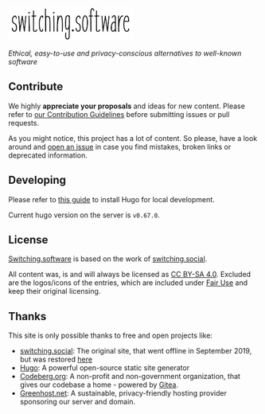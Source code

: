 ![switching.social](static/images/switchingsoftware_small.jpg)

_Ethical, easy-to-use and privacy-conscious alternatives to well-known software_

## Contribute

We highly **appreciate your proposals** and ideas for new content. Please refer to [our Contribution Guidelines](https://codeberg.org/swiso-en/website/src/branch/develop/CONTRIBUTING.md) before submitting issues or pull requests.

As you might notice, this project has a lot of content. So please, have a look around and [open an issue](https://codeberg.org/swiso-en/website/issues/new) in case you find mistakes, broken links or deprecated information.

## Developing

Please refer to [this guide](https://gohugo.io/getting-started/installing/) to install Hugo for local development.

Current hugo version on the server is `v0.67.0`.

## License

[Switching.software](https://switching.software) is based on the work of [switching.social](https://web.archive.org/web/20190915101437/https://switching.social/).

All content was, is and will always be licensed as [CC BY-SA 4.0](https://creativecommons.org/licenses/by-sa/4.0/). Excluded are the logos/icons of the entries, which are included under [Fair Use](https://en.wikipedia.org/wiki/Fair_use) and keep their original licensing.

## Thanks

This site is only possible thanks to free and open projects like:

- [switching.social](https://web.archive.org/web/20190915101437/https://switching.social/): The original site, that went offline in September 2019, but was restored [here](https://codeberg.org/swiso-en/archive)
- [Hugo](https://gohugo.io/): A powerful open-source static site generator
- [Codeberg.org](https://codeberg.org/): A non-profit and non-government organization, that gives our codebase a home - powered by [Gitea](http://gitea.io/).
- [Greenhost.net](https://greenhost.net/): A sustainable, privacy-friendly hosting provider sponsoring our server and domain.
